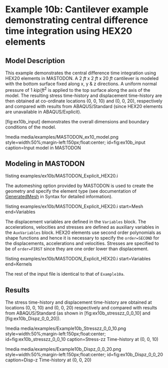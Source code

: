 # Example 10b: Cantilever example demonstrating central difference time integration using HEX20 elements

## Model Description

This example demonstrates the central difference time integration using HEX20 elements in MASTODON. A 2 $ft$ x 2 $ft$ x 20 $ft$ cantilever is modeled with the bottom surface fixed along x, y & z directions. A uniform normal pressure of 1 $kip/ft^2$ is applied to the top surface along the axis of the model. The resulting stress time-history and displacement time-history are then obtained at co-ordinate locations (0, 0, 10) and (0, 0, 20), respectively and compared with results from ABAQUS/Standard (since HEX20 elements are unavailable in ABAQUS/Explicit).

[fig:ex10b_input] demonstrates the overall dimensions and boundary conditions of the model.

!media media/examples/MASTODON_ex10_model.png
       style=width:50%;margin-left:150px;float:center;
       id=fig:ex10b_input
       caption=Input model in MASTODON

## Modeling in MASTODON

!listing examples/ex10b/MASTODON_Explicit_HEX20.i

The automeshing option provided by MASTODON is used to create the geometry and specify the element type (see documentation of [GeneratedMesh](mesh/GeneratedMesh.md) in Syntax for detailed information).

!listing examples/ex10b/MASTODON_Explicit_HEX20.i
         start=Mesh
         end=Variables

The displacement variables are defined in the `Variables` block. The accelerations, velocities and stresses are defined as auxiliary variables in the `AuxVariables` block. HEX20 elements use second order polynomials as shape functions and hence it is necessary to specify the `order=SECOND` for the displacements, accelerations and velocities. Stresses are specified to be of `order=FIRST` since they are one order lower than displacement.

!listing examples/ex10b/MASTODON_Explicit_HEX20.i
         start=Variables
         end=Kernels

The rest of the input file is identical to that of `Example10a`.

## Results

The stress time-history and displacement time-history are obtained at locations (0, 0, 10) and (0, 0, 20) respectively and compared with results from ABAQUS/Standard (as shown in [fig:ex10b_stresszz_0_0_10] and [fig:ex10b_Dispz_0_0_20]).

!media media/examples/Example10b_Stresszz_0_0_10.png
       style=width:50%;margin-left:150px;float:center;
       id=fig:ex10b_stresszz_0_0_10
       caption=Stress-zz Time-history at (0, 0, 10)

!media media/examples/Example10b_Dispz_0_0_20.png
       style=width:50%;margin-left:150px;float:center;
       id=fig:ex10b_Dispz_0_0_20
       caption=Disp-z Time-history at (0, 0, 20)
